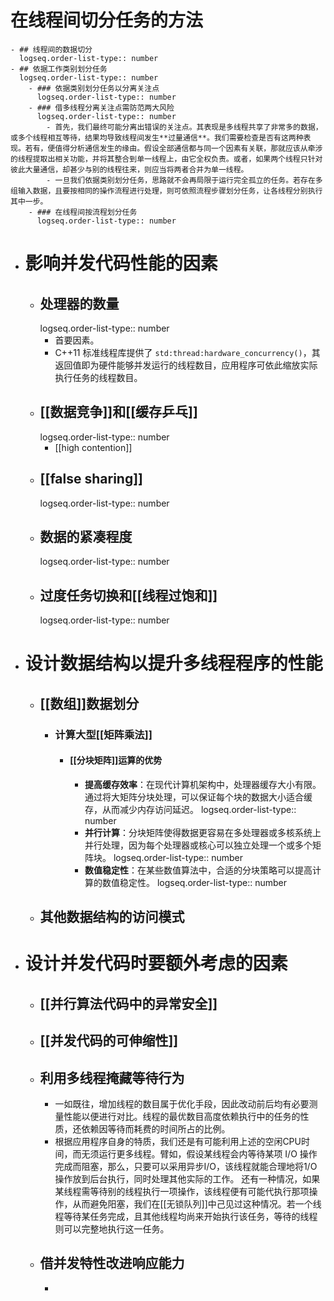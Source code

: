 # 在线程间切分任务的方法
	- ## 线程间的数据切分
	  logseq.order-list-type:: number
	- ## 依据工作类别划分任务
	  logseq.order-list-type:: number
		- ### 依据类别划分任务以分离关注点
		  logseq.order-list-type:: number
		- ### 借多线程分离关注点需防范两大风险
		  logseq.order-list-type:: number
			- 首先，我们最终可能分离出错误的关注点。其表现是多线程共享了非常多的数据，或多个线程相互等待，结果均导致线程间发生**过量通信**。我们需要检查是否有这两种表现。若有，便值得分析通信发生的缘由。假设全部通信都与同一个因素有关联，那就应该从牵涉的线程提取出相关功能，并将其整合到单一线程上，由它全权负责。或者，如果两个线程只针对彼此大量通信，却甚少与别的线程往来，则应当将两者合并为单一线程。
			- 一旦我们依据类别划分任务，思路就不会再局限于运行完全孤立的任务。若存在多组输入数据，且要按相同的操作流程进行处理，则可依照流程步骤划分任务，让各线程分别执行其中一步。
		- ### 在线程间按流程划分任务
		  logseq.order-list-type:: number
- # 影响并发代码性能的因素
	- ## 处理器的数量
	  logseq.order-list-type:: number
		- 首要因素。
		- C++11 标准线程库提供了 ``std:thread:hardware_concurrency()``，其返回值即为硬件能够并发运行的线程数目，应用程序可依此缩放实际执行任务的线程数目。
	- ## [[数据竞争]]和[[缓存乒乓]]
	  logseq.order-list-type:: number
		- [[high contention]]
	- ## [[false sharing]]
	  logseq.order-list-type:: number
	- ## 数据的紧凑程度
	  logseq.order-list-type:: number
	- ## 过度任务切换和[[线程过饱和]]
	  logseq.order-list-type:: number
- # 设计数据结构以提升多线程程序的性能
	- ## [[数组]]数据划分
		- ### 计算大型[[矩阵乘法]]
			- #### [[分块矩阵]]运算的优势
				- **提高缓存效率**：在现代计算机架构中，处理器缓存大小有限。通过将大矩阵分块处理，可以保证每个块的数据大小适合缓存，从而减少内存访问延迟。
				  logseq.order-list-type:: number
				- **并行计算**：分块矩阵使得数据更容易在多处理器或多核系统上并行处理，因为每个处理器或核心可以独立处理一个或多个矩阵块。
				  logseq.order-list-type:: number
				- **数值稳定性**：在某些数值算法中，合适的分块策略可以提高计算的数值稳定性。
				  logseq.order-list-type:: number
	- ## 其他数据结构的访问模式
- # 设计并发代码时要额外考虑的因素
	- ## [[并行算法代码中的异常安全]]
	- ## [[并发代码的可伸缩性]]
	- ## 利用多线程掩藏等待行为
		- 一如既往，增加线程的数目属于优化手段，因此改动前后均有必要测量性能以便进行对比。线程的最优数目高度依赖执行中的任务的性质，还依赖因等待而耗费的时间所占的比例。
		- 根据应用程序自身的特质，我们还是有可能利用上述的空闲CPU时间，而无须运行更多线程。臂如，假设某线程会内等待某项 I/O 操作完成而阻塞，那么，只要可以采用异步I/O，该线程就能合理地将1/O 操作放到后台执行，同时处理其他实际的工作。
		  还有一种情况，如果某线程需等待别的线程执行一项操作，该线程便有可能代执行那项操作，从而避免阳塞，我们在[[无锁队列]]中己见过这种情况。若一个线程等待某任务完成，且其他线程均尚来开始执行该任务，等待的线程则可以完整地执行这一任务。
	- ## 借并发特性改进响应能力
		-